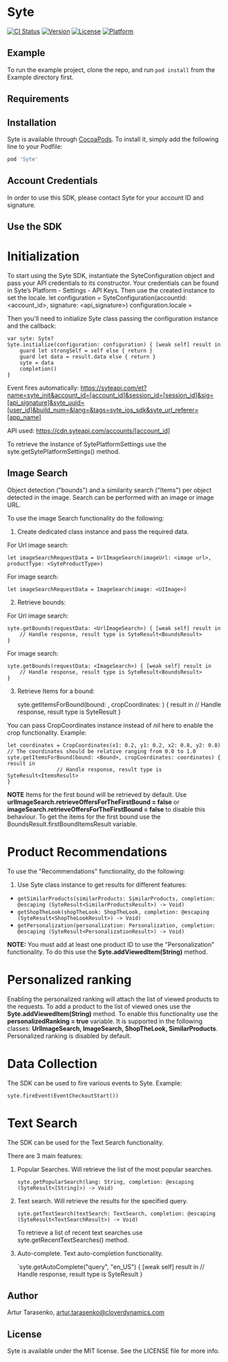 # Syte

[![CI Status](https://img.shields.io/travis/arturtarasenko/Syte.svg?style=flat)](https://travis-ci.org/arturtarasenko/Syte)
[![Version](https://img.shields.io/cocoapods/v/Syte.svg?style=flat)](https://cocoapods.org/pods/Syte)
[![License](https://img.shields.io/cocoapods/l/Syte.svg?style=flat)](https://cocoapods.org/pods/Syte)
[![Platform](https://img.shields.io/cocoapods/p/Syte.svg?style=flat)](https://cocoapods.org/pods/Syte)

## Example

To run the example project, clone the repo, and run `pod install` from the Example directory first.

## Requirements

## Installation

Syte is available through [CocoaPods](https://cocoapods.org). To install
it, simply add the following line to your Podfile:

```ruby
pod 'Syte'
```

## Account Credentials

In order to use this SDK, please contact Syte for your account ID and signature.     

## Use the SDK

# Initialization

To start using the Syte SDK, instantiate the SyteConfiguration object and pass your API credentials to its constructor. 
Your credentials can be found in Syte’s Platform - Settings - API Keys.
Then use the created instance to set the locale.
        let configuration = SyteConfiguration(accountId: <account_id>, signature: <api_signature>)
        configuration.locale = <locale>

Then you'll need to initialize Syte class passing the configuration instance and the callback:


    var syte: Syte?
    Syte.initialize(configuration: configuration) { [weak self] result in
        guard let strongSelf = self else { return }
        guard let data = result.data else { return }
        syte = data
        completion()
    }

Event fires automatically: https://syteapi.com/et?name=syte_init&account_id=[account_id]&session_id=[session_id]&sig=[api_signature]&syte_uuid=[user_id]&build_num=&lang=&tags=syte_ios_sdk&syte_url_referer=[app_name]
 
API used: https://cdn.syteapi.com/accounts/[account_id]

To retrieve the instance of SytePlatformSettings use the syte.getSytePlatformSettings() method.

## Image Search

Object detection ("bounds") and a similarity search ("Items") per object detected in the image. 
Search can be performed with an image or image URL.

To use the image Search functionality do the following:

1. Create dedicated class instance and pass the required data.

For Url image search:

    let imageSearchRequestData = UrlImageSearch(imageUrl: <image url>, productType: <SyteProductType>)
    
For image search:

    let imageSearchRequestData = ImageSearch(image: <UIImage>)

2. Retrieve bounds:

For Url image search:

    syte.getBounds(requestData: <UrlImageSearch>) { [weak self] result in
        // Handle response, result type is SyteResult<BoundsResult> 
    }
    
For image search:

    syte.getBounds(requestData: <ImageSearch>) { [weak self] result in
        // Handle response, result type is SyteResult<BoundsResult> 
    }

3. Retrieve Items for a bound:

    syte.getItemsForBound(bound: <Bound>, cropCoordinates: <CropCoordinates>) { result in
        // Handle response, result type is SyteResult<ItemsResult> 
    }
    
You can pass CropCoordinates instance instead of *nil* here to enable the crop functionality. Example:

    let coordinates = CropCoordinates(x1: 0.2, y1: 0.2, x2: 0.8, y2: 0.8) // The coordinates should be relative ranging from 0.0 to 1.0
    syte.getItemsForBound(bound: <Bound>, cropCoordinates: coordinates) { result in
                    // Handle response, result type is SyteResult<ItemsResult> 
    }

**NOTE**
Items for the first bound will be retrieved by default.
Use **urlImageSearch.retrieveOffersForTheFirstBound = false**  or **imageSearch.retrieveOffersForTheFirstBound = false** to disable this behaviour.
To get the items for the first bound use the BoundsResult.firstBoundItemsResult variable.

# Product Recommendations
To use the "Recommendations" functionality, do the following:

1. Use Syte class instance to get results for different features:

*   `getSimilarProducts(similarProducts: SimilarProducts, completion: @escaping (SyteResult<SimilarProductsResult>) -> Void)`
*   `getShopTheLook(shopTheLook: ShopTheLook, completion: @escaping (SyteResult<ShopTheLookResult>) -> Void)`
*   `getPersonalization(personalization: Personalization, completion: @escaping (SyteResult<PersonalizationResult>) -> Void)`
    
**NOTE:** You must add at least one product ID to use the "Personalization" functionality. To do this use the **Syte.addViewedItem(String)** method.

# Personalized ranking

Enabling the personalized ranking will attach the list of viewed products to the requests. 
To add a product to the list of viewed ones use the **Syte.addViewedItem(String)** method.
To enable this functionality use the **personalizedRanking = true** variable. 
It is supported in the following classes: **UrlImageSearch, ImageSearch, ShopTheLook, SimilarProducts**.
Personalized ranking is disabled by default.

# Data Collection

The SDK can be used to fire various events to Syte. Example:

    syte.fireEvent(EventCheckoutStart())

# Text Search

The SDK can be used for the Text Search functionality.

There are 3 main features:

1. Popular Searches. Will retrieve the list of the most popular searches.

    `syte.getPopularSearch(lang: String, completion: @escaping (SyteResult<[String]>) -> Void)`

2. Text search. Will retrieve the results for the specified query.

    `syte.getTextSearch(textSearch: TextSearch, completion: @escaping (SyteResult<TextSearchResult>) -> Void)`

    To retrieve a list of recent text searches use syte.getRecentTextSearches() method.

3. Auto-complete. Text auto-completion functionality.

    `syte.getAutoComplete("query", "en_US") { [weak self] result in
        // Handle response, result type is SyteResult<AutoCompleteResult>
    }

## Author

Artur Tarasenko, artur.tarasenko@cloverdynamics.com

## License

Syte is available under the MIT license. See the LICENSE file for more info.
